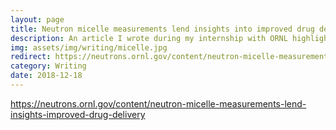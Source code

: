 ```yaml
---
layout: page
title: Neutron micelle measurements lend insights into improved drug delivery
description: An article I wrote during my internship with ORNL highlighting the use of neutron scattering in investigating small biological tools called micelles that are useful in drug delivery.
img: assets/img/writing/micelle.jpg
redirect: https://neutrons.ornl.gov/content/neutron-micelle-measurements-lend-insights-improved-drug-delivery
category: Writing
date: 2018-12-18
---
```


https://neutrons.ornl.gov/content/neutron-micelle-measurements-lend-insights-improved-drug-delivery

